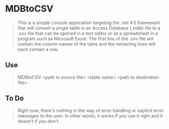 # MDBtoCSV

> This is a simple console application targeting the .net 4.5 framework that will
convert a single table in an Access Database (.mdb) file to a .csv file that can
be opened in a text editor or as a spreadsheet in a program such as Microsoft
Excel. The first line of the .csv file will contain the column names of the
table and the remaining lines will each contain a row.

## Use

>    MDBtoCSV &lt;path to source file> &lt;table name> &lt;path to destination file>

## To Do

> Right now, there's nothing in the way of error handling or explicit error messages to the user.
In other words, it works if you use it right and it doesn't if you don't.